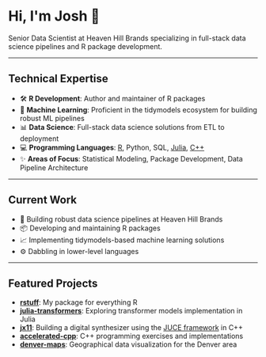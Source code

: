 # Hi, I'm Josh 👋

Senior Data Scientist at Heaven Hill Brands specializing in full-stack data science pipelines and R package development.

---

## Technical Expertise

* 🛠️ **R Development**: Author and maintainer of R packages
* 🧠 **Machine Learning**: Proficient in the tidymodels ecosystem for building robust ML pipelines
* 📊 **Data Science**: Full-stack data science solutions from ETL to deployment
* 💻 **Programming Languages**: [R](https://github.com/your-username/rstuff), Python, SQL, [Julia](https://github.com/your-username/julia-transformers), [C++](https://github.com/your-username/jx11)
* ✨ **Areas of Focus**: Statistical Modeling, Package Development, Data Pipeline Architecture

---

## Current Work

* 🚀 Building robust data science pipelines at Heaven Hill Brands
* 📦 Developing and maintaining R packages
* 📈 Implementing tidymodels-based machine learning solutions
* ⚙️ Dabbling in lower-level languages

---

## Featured Projects

* **[rstuff](https://github.com/your-username/rstuff)**: My package for everything R
* **[julia-transformers](https://github.com/your-username/julia-transformers)**: Exploring transformer models implementation in Julia
* **[jx11](https://github.com/your-username/jx11)**: Building a digital synthesizer using the [JUCE framework](https://juce.com/) in C++
* **[accelerated-cpp](https://github.com/your-username/accelerated-cpp)**: C++ programming exercises and implementations
* **[denver-maps](https://github.com/your-username/denver-maps)**: Geographical data visualization for the Denver area
